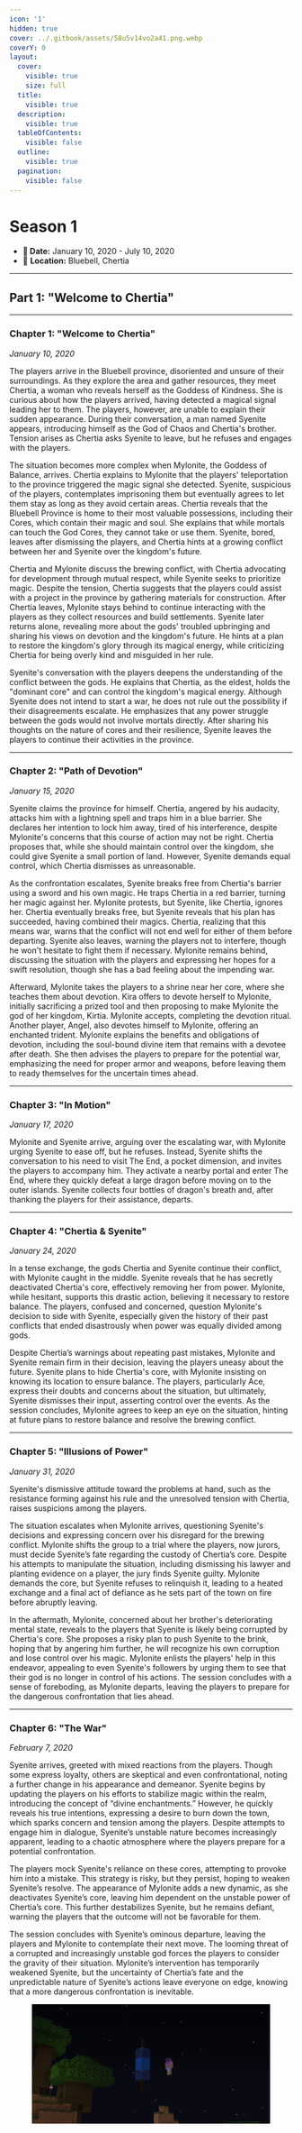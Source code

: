 ```yaml
---
icon: '1'
hidden: true
cover: ../.gitbook/assets/58u5v14vo2a41.png.webp
coverY: 0
layout:
  cover:
    visible: true
    size: full
  title:
    visible: true
  description:
    visible: true
  tableOfContents:
    visible: false
  outline:
    visible: true
  pagination:
    visible: false
---
```


# Season 1

* **📆 Date:** January 10, 2020 - July 10, 2020
* 📍 **Location:** Bluebell, Chertia

***

## Part 1: "Welcome to Chertia"

***

### Chapter 1: "Welcome to Chertia"

_January 10, 2020_

The players arrive in the Bluebell province, disoriented and unsure of their surroundings. As they explore the area and gather resources, they meet Chertia, a woman who reveals herself as the Goddess of Kindness. She is curious about how the players arrived, having detected a magical signal leading her to them. The players, however, are unable to explain their sudden appearance. During their conversation, a man named Syenite appears, introducing himself as the God of Chaos and Chertia's brother. Tension arises as Chertia asks Syenite to leave, but he refuses and engages with the players.

The situation becomes more complex when Mylonite, the Goddess of Balance, arrives. Chertia explains to Mylonite that the players' teleportation to the province triggered the magic signal she detected. Syenite, suspicious of the players, contemplates imprisoning them but eventually agrees to let them stay as long as they avoid certain areas. Chertia reveals that the Bluebell Province is home to their most valuable possessions, including their Cores, which contain their magic and soul. She explains that while mortals can touch the God Cores, they cannot take or use them. Syenite, bored, leaves after dismissing the players, and Chertia hints at a growing conflict between her and Syenite over the kingdom's future.

Chertia and Mylonite discuss the brewing conflict, with Chertia advocating for development through mutual respect, while Syenite seeks to prioritize magic. Despite the tension, Chertia suggests that the players could assist with a project in the province by gathering materials for construction. After Chertia leaves, Mylonite stays behind to continue interacting with the players as they collect resources and build settlements. Syenite later returns alone, revealing more about the gods' troubled upbringing and sharing his views on devotion and the kingdom's future. He hints at a plan to restore the kingdom's glory through its magical energy, while criticizing Chertia for being overly kind and misguided in her rule.

Syenite's conversation with the players deepens the understanding of the conflict between the gods. He explains that Chertia, as the eldest, holds the "dominant core" and can control the kingdom's magical energy. Although Syenite does not intend to start a war, he does not rule out the possibility if their disagreements escalate. He emphasizes that any power struggle between the gods would not involve mortals directly. After sharing his thoughts on the nature of cores and their resilience, Syenite leaves the players to continue their activities in the province.

***

### Chapter 2: "Path of Devotion"

_January 15, 2020_

Syenite claims the province for himself. Chertia, angered by his audacity, attacks him with a lightning spell and traps him in a blue barrier. She declares her intention to lock him away, tired of his interference, despite Mylonite's concerns that this course of action may not be right. Chertia proposes that, while she should maintain control over the kingdom, she could give Syenite a small portion of land. However, Syenite demands equal control, which Chertia dismisses as unreasonable.

As the confrontation escalates, Syenite breaks free from Chertia's barrier using a sword and his own magic. He traps Chertia in a red barrier, turning her magic against her. Mylonite protests, but Syenite, like Chertia, ignores her. Chertia eventually breaks free, but Syenite reveals that his plan has succeeded, having combined their magics. Chertia, realizing that this means war, warns that the conflict will not end well for either of them before departing. Syenite also leaves, warning the players not to interfere, though he won't hesitate to fight them if necessary. Mylonite remains behind, discussing the situation with the players and expressing her hopes for a swift resolution, though she has a bad feeling about the impending war.

Afterward, Mylonite takes the players to a shrine near her core, where she teaches them about devotion. Kira offers to devote herself to Mylonite, initially sacrificing a prized tool and then proposing to make Mylonite the god of her kingdom, Kirtia. Mylonite accepts, completing the devotion ritual. Another player, Angel, also devotes himself to Mylonite, offering an enchanted trident. Mylonite explains the benefits and obligations of devotion, including the soul-bound divine item that remains with a devotee after death. She then advises the players to prepare for the potential war, emphasizing the need for proper armor and weapons, before leaving them to ready themselves for the uncertain times ahead.

***

### Chapter 3: "In Motion"

_January 17, 2020_

Mylonite and Syenite arrive, arguing over the escalating war, with Mylonite urging Syenite to ease off, but he refuses. Instead, Syenite shifts the conversation to his need to visit The End, a pocket dimension, and invites the players to accompany him. They activate a nearby portal and enter The End, where they quickly defeat a large dragon before moving on to the outer islands. Syenite collects four bottles of dragon's breath and, after thanking the players for their assistance, departs.

***

### Chapter 4: "Chertia & Syenite"

_January 24, 2020_

In a tense exchange, the gods Chertia and Syenite continue their conflict, with Mylonite caught in the middle. Syenite reveals that he has secretly deactivated Chertia's core, effectively removing her from power. Mylonite, while hesitant, supports this drastic action, believing it necessary to restore balance. The players, confused and concerned, question Mylonite's decision to side with Syenite, especially given the history of their past conflicts that ended disastrously when power was equally divided among gods.

Despite Chertia’s warnings about repeating past mistakes, Mylonite and Syenite remain firm in their decision, leaving the players uneasy about the future. Syenite plans to hide Chertia's core, with Mylonite insisting on knowing its location to ensure balance. The players, particularly Ace, express their doubts and concerns about the situation, but ultimately, Syenite dismisses their input, asserting control over the events. As the session concludes, Mylonite agrees to keep an eye on the situation, hinting at future plans to restore balance and resolve the brewing conflict.



***

### Chapter 5: "Illusions of Power"

_January 31, 2020_

Syenite's dismissive attitude toward the problems at hand, such as the resistance forming against his rule and the unresolved tension with Chertia, raises suspicions among the players.

The situation escalates when Mylonite arrives, questioning Syenite's decisions and expressing concern over his disregard for the brewing conflict. Mylonite shifts the group to a trial where the players, now jurors, must decide Syenite’s fate regarding the custody of Chertia’s core. Despite his attempts to manipulate the situation, including dismissing his lawyer and planting evidence on a player, the jury finds Syenite guilty. Mylonite demands the core, but Syenite refuses to relinquish it, leading to a heated exchange and a final act of defiance as he sets part of the town on fire before abruptly leaving.

In the aftermath, Mylonite, concerned about her brother's deteriorating mental state, reveals to the players that Syenite is likely being corrupted by Chertia's core. She proposes a risky plan to push Syenite to the brink, hoping that by angering him further, he will recognize his own corruption and lose control over his magic. Mylonite enlists the players' help in this endeavor, appealing to even Syenite's followers by urging them to see that their god is no longer in control of his actions. The session concludes with a sense of foreboding, as Mylonite departs, leaving the players to prepare for the dangerous confrontation that lies ahead.

***

### Chapter 6: "The War"

_February 7, 2020_

Syenite arrives, greeted with mixed reactions from the players. Though some express loyalty, others are skeptical and even confrontational, noting a further change in his appearance and demeanor. Syenite begins by updating the players on his efforts to stabilize magic within the realm, introducing the concept of “divine enchantments.” However, he quickly reveals his true intentions, expressing a desire to burn down the town, which sparks concern and tension among the players. Despite attempts to engage him in dialogue, Syenite’s unstable nature becomes increasingly apparent, leading to a chaotic atmosphere where the players prepare for a potential confrontation.

The players mock Syenite's reliance on these cores, attempting to provoke him into a mistake. This strategy is risky, but they persist, hoping to weaken Syenite’s resolve. The appearance of Mylonite adds a new dynamic, as she deactivates Syenite’s core, leaving him dependent on the unstable power of Chertia’s core. This further destabilizes Syenite, but he remains defiant, warning the players that the outcome will not be favorable for them.

The session concludes with Syenite’s ominous departure, leaving the players and Mylonite to contemplate their next move. The looming threat of a corrupted and increasingly unstable god forces the players to consider the gravity of their situation. Mylonite’s intervention has temporarily weakened Syenite, but the uncertainty of Chertia’s fate and the unpredictable nature of Syenite’s actions leave everyone on edge, knowing that a more dangerous confrontation is inevitable.

<figure><img src="../.gitbook/assets/2020-02-07_19.06.03.png" alt=""><figcaption></figcaption></figure>
